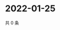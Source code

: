 # 2022-01-25

共 0 条

<!-- BEGIN WEIBO -->
<!-- 最后更新时间 Tue Jan 25 2022 21:09:06 GMT+0800 (China Standard Time) -->

<!-- END WEIBO -->
